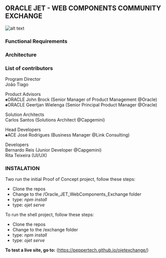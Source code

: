 ## ORACLE JET - WEB COMPONENTS COMMUNITY EXCHANGE

![alt text](http://i66.tinypic.com/jjlp5j.png)

### Functional Requirements

### Architecture

### List of contributors

Program Director<br />
João Tiago<br />

Product Advisors<br />
♠ORACLE John Brock (Senior Manager of Product Management @Oracle)<br />
♠ORACLE Geertjan Wielenga (Senior Principal Product Manager @Oracle)<br />

Solution Architects<br />
Carlos Santos (Solutions Architect @Capgemini)<br />

Head Developers<br />
♠ACE José Rodrigues (Business Manager @Link Consulting)<br />

Developers<br />
Bernardo Reis (Junior Developer @Capgemini)<br />
Rita Teixeira (UI/UX)<br />

### INSTALATION

Two run the initial Proof of Concept project, follow these steps:
- Clone the repos
- Change to the /Oracle_JET_WebComponents_Exchange folder
- type: *npm install*
- type: *ojet serve*

To run the shell project, follow these steps:
- Clone the repos
- Change to the /exchange folder
- type: *npm install*
- type: *ojet serve*

**To test a live site, go to:** (https://peppertech.github.io/ojetexchange/)


